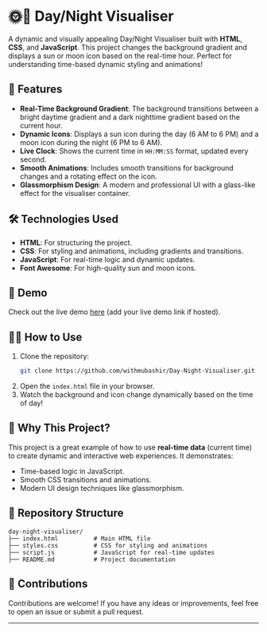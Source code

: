 # 🌞🌙 Day/Night Visualiser

A dynamic and visually appealing Day/Night Visualiser built with **HTML**, **CSS**, and **JavaScript**. This project changes the background gradient and displays a sun or moon icon based on the real-time hour. Perfect for understanding time-based dynamic styling and animations!

## 🚀 Features
- **Real-Time Background Gradient**: The background transitions between a bright daytime gradient and a dark nighttime gradient based on the current hour.
- **Dynamic Icons**: Displays a sun icon during the day (6 AM to 6 PM) and a moon icon during the night (6 PM to 6 AM).
- **Live Clock**: Shows the current time in `HH:MM:SS` format, updated every second.
- **Smooth Animations**: Includes smooth transitions for background changes and a rotating effect on the icon.
- **Glassmorphism Design**: A modern and professional UI with a glass-like effect for the visualiser container.

## 🛠️ Technologies Used
- **HTML**: For structuring the project.
- **CSS**: For styling and animations, including gradients and transitions.
- **JavaScript**: For real-time logic and dynamic updates.
- **Font Awesome**: For high-quality sun and moon icons.

## 🎥 Demo
Check out the live demo [here](https://withmubashir.github.io/Day-Night-Visualiser/) (add your live demo link if hosted).

## 🧑‍💻 How to Use
1. Clone the repository:
   ```bash
   git clone https://github.com/withmubashir/Day-Night-Visualiser.git
   ```
2. Open the `index.html` file in your browser.
3. Watch the background and icon change dynamically based on the time of day!

## 🌟 Why This Project?
This project is a great example of how to use **real-time data** (current time) to create dynamic and interactive web experiences. It demonstrates:
- Time-based logic in JavaScript.
- Smooth CSS transitions and animations.
- Modern UI design techniques like glassmorphism.

## 📂 Repository Structure
```
day-night-visualiser/
├── index.html          # Main HTML file
├── styles.css          # CSS for styling and animations
├── script.js           # JavaScript for real-time updates
├── README.md           # Project documentation
```

## 🙌 Contributions
Contributions are welcome! If you have any ideas or improvements, feel free to open an issue or submit a pull request.

---
